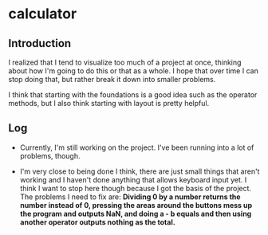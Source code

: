 # calculator

## Introduction

I realized that I tend to visualize too much of a project at once, thinking about how I'm going to do this or that as a whole. I hope that over time I can stop doing that, but rather break it down into smaller problems.

I think that starting with the foundations is a good idea such as the operator methods, but I also think starting with layout is pretty helpful.

## Log

- Currently, I'm still working on the project. I've been running into a lot of problems, though. 

- I'm very close to being done I think, there are just small things that aren't working and I haven't done anything that allows keyboard input yet. I think I want to stop here though because I got the basis of the project. The problems I need to fix are: **Dividing 0 by a number returns the number instead of 0, pressing the areas around the buttons mess up the program and outputs NaN, and doing a - b equals and then using another operator outputs nothing as the total.**